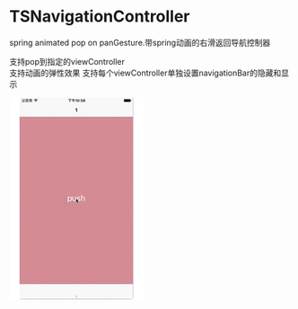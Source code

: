 # TSNavigationController
spring animated pop on panGesture.带spring动画的右滑返回导航控制器

支持pop到指定的viewController  
支持动画的弹性效果
支持每个viewController单独设置navigationBar的隐藏和显示  

![image](https://github.com/TragedyStar/TSNavigationController/blob/master/TSNavigationController.gif)
